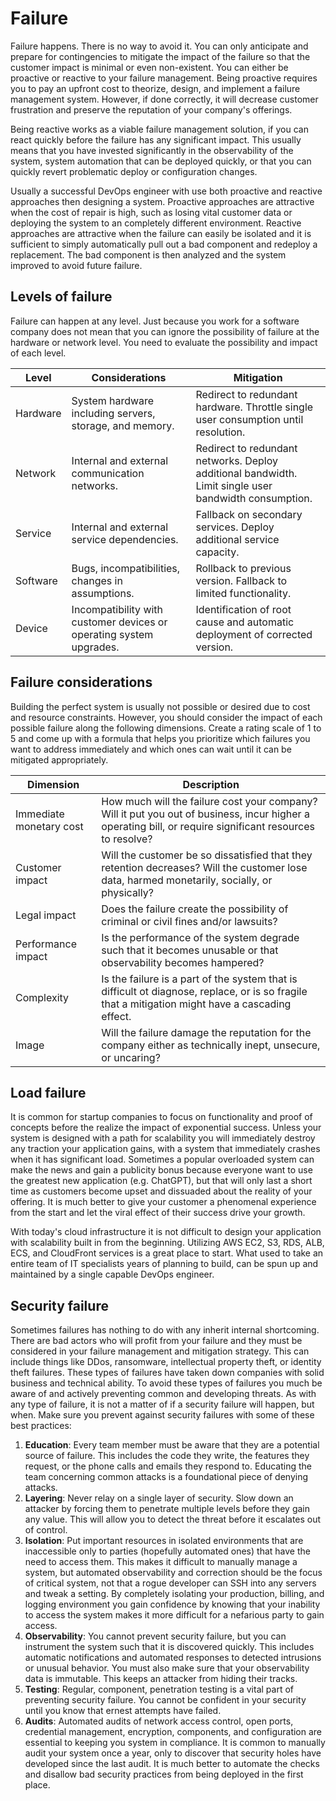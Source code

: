# Failure

Failure happens. There is no way to avoid it. You can only anticipate and prepare for contingencies to mitigate the impact of the failure so that the customer impact is minimal or even non-existent. You can either be proactive or reactive to your failure management. Being proactive requires you to pay an upfront cost to theorize, design, and implement a failure management system. However, if done correctly, it will decrease customer frustration and preserve the reputation of your company's offerings.

Being reactive works as a viable failure management solution, if you can react quickly before the failure has any significant impact. This usually means that you have invested significantly in the observability of the system, system automation that can be deployed quickly, or that you can quickly revert problematic deploy or configuration changes.

Usually a successful DevOps engineer with use both proactive and reactive approaches then designing a system. Proactive approaches are attractive when the cost of repair is high, such as losing vital customer data or deploying the system to an completely different environment. Reactive approaches are attractive when the failure can easily be isolated and it is sufficient to simply automatically pull out a bad component and redeploy a replacement. The bad component is then analyzed and the system improved to avoid future failure.

## Levels of failure

Failure can happen at any level. Just because you work for a software company does not mean that you can ignore the possibility of failure at the hardware or network level. You need to evaluate the possibility and impact of each level.

| Level    | Considerations                                                      | Mitigation                                                                                            |
| -------- | ------------------------------------------------------------------- | ----------------------------------------------------------------------------------------------------- |
| Hardware | System hardware including servers, storage, and memory.             | Redirect to redundant hardware. Throttle single user consumption until resolution.                    |
| Network  | Internal and external communication networks.                       | Redirect to redundant networks. Deploy additional bandwidth. Limit single user bandwidth consumption. |
| Service  | Internal and external service dependencies.                         | Fallback on secondary services. Deploy additional service capacity.                                   |
| Software | Bugs, incompatibilities, changes in assumptions.                    | Rollback to previous version. Fallback to limited functionality.                                      |
| Device   | Incompatibility with customer devices or operating system upgrades. | Identification of root cause and automatic deployment of corrected version.                           |

## Failure considerations

Building the perfect system is usually not possible or desired due to cost and resource constraints. However, you should consider the impact of each possible failure along the following dimensions. Create a rating scale of 1 to 5 and come up with a formula that helps you prioritize which failures you want to address immediately and which ones can wait until it can be mitigated appropriately.

| Dimension               | Description                                                                                                                                               |
| ----------------------- | --------------------------------------------------------------------------------------------------------------------------------------------------------- |
| Immediate monetary cost | How much will the failure cost your company? Will it put you out of business, incur higher a operating bill, or require significant resources to resolve? |
| Customer impact         | Will the customer be so dissatisfied that they retention decreases? Will the customer lose data, harmed monetarily, socially, or physically?              |
| Legal impact            | Does the failure create the possibility of criminal or civil fines and/or lawsuits?                                                                       |
| Performance impact      | Is the performance of the system degrade such that it becomes unusable or that observability becomes hampered?                                            |
| Complexity              | Is the failure is a part of the system that is difficult ot diagnose, replace, or is so fragile that a mitigation might have a cascading effect.          |
| Image                   | Will the failure damage the reputation for the company either as technically inept, unsecure, or uncaring?                                                |

## Load failure

It is common for startup companies to focus on functionality and proof of concepts before the realize the impact of exponential success. Unless your system is designed with a path for scalability you will immediately destroy any traction your application gains, with a system that immediately crashes when it has significant load. Sometimes a popular overloaded system can make the news and gain a publicity bonus because everyone want to use the greatest new application (e.g. ChatGPT), but that will only last a short time as customers become upset and dissuaded about the reality of your offering. It is much better to give your customer a phenomenal experience from the start and let the viral effect of their success drive your growth.

With today's cloud infrastructure it is not difficult to design your application with scalability built in from the beginning. Utilizing AWS EC2, S3, RDS, ALB, ECS, and CloudFront services is a great place to start. What used to take an entire team of IT specialists years of planning to build, can be spun up and maintained by a single capable DevOps engineer.

## Security failure

Sometimes failures has nothing to do with any inherit internal shortcoming. There are bad actors who will profit from your failure and they must be considered in your failure management and mitigation strategy. This can include things like DDos, ransomware, intellectual property theft, or identity theft failures. These types of failures have taken down companies with solid business and technical ability. To avoid these types of failures you much be aware of and actively preventing common and developing threats. As with any type of failure, it is not a matter of if a security failure will happen, but when. Make sure you prevent against security failures with some of these best practices:

1. **Education**: Every team member must be aware that they are a potential source of failure. This includes the code they write, the features they request, or the phone calls and emails they respond to. Educating the team concerning common attacks is a foundational piece of denying attacks.
1. **Layering**: Never relay on a single layer of security. Slow down an attacker by forcing them to penetrate multiple levels before they gain any value. This will allow you to detect the threat before it escalates out of control.
1. **Isolation**: Put important resources in isolated environments that are inaccessible only to parties (hopefully automated ones) that have the need to access them. This makes it difficult to manually manage a system, but automated observability and correction should be the focus of critical system, not that a rogue developer can SSH into any servers and tweak a setting. By completely isolating your production, billing, and logging environment you gain confidence by knowing that your inability to access the system makes it more difficult for a nefarious party to gain access.
1. **Observability**: You cannot prevent security failure, but you can instrument the system such that it is discovered quickly. This includes automatic notifications and automated responses to detected intrusions or unusual behavior. You must also make sure that your observability data is immutable. This keeps an attacker from hiding their tracks.
1. **Testing**: Regular, component, penetration testing is a vital part of preventing security failure. You cannot be confident in your security until you know that ernest attempts have failed.
1. **Audits**: Automated audits of network access control, open ports, credential management, encryption, components, and configuration are essential to keeping you system in compliance. It is common to manually audit your system once a year, only to discover that security holes have developed since the last audit. It is much better to automate the checks and disallow bad security practices from being deployed in the first place.
